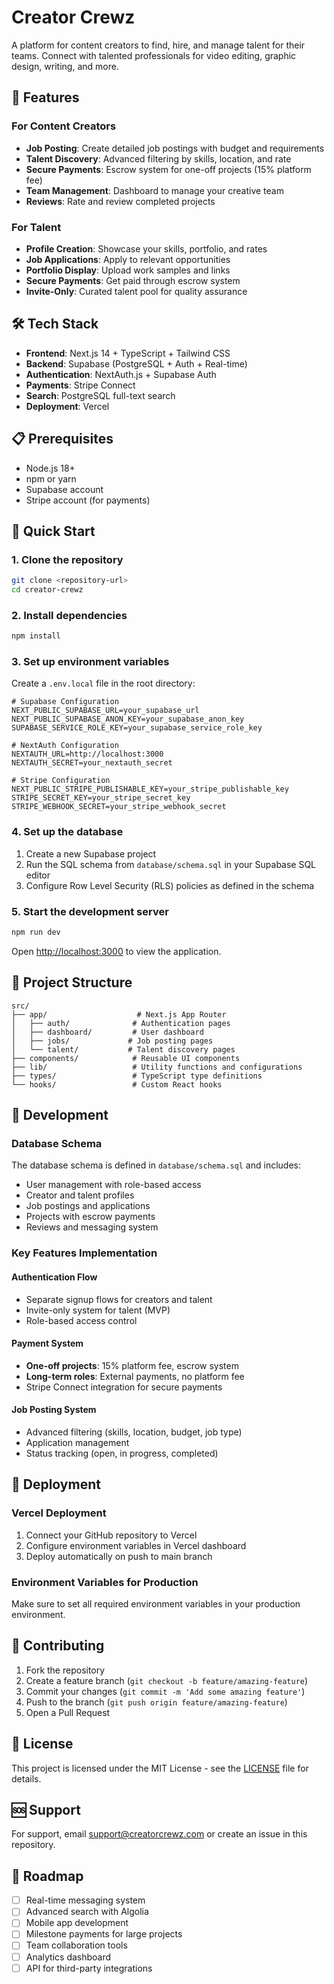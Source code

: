 # Creator Crewz

A platform for content creators to find, hire, and manage talent for their teams. Connect with talented professionals for video editing, graphic design, writing, and more.

## 🚀 Features

### For Content Creators
- **Job Posting**: Create detailed job postings with budget and requirements
- **Talent Discovery**: Advanced filtering by skills, location, and rate
- **Secure Payments**: Escrow system for one-off projects (15% platform fee)
- **Team Management**: Dashboard to manage your creative team
- **Reviews**: Rate and review completed projects

### For Talent
- **Profile Creation**: Showcase your skills, portfolio, and rates
- **Job Applications**: Apply to relevant opportunities
- **Portfolio Display**: Upload work samples and links
- **Secure Payments**: Get paid through escrow system
- **Invite-Only**: Curated talent pool for quality assurance

## 🛠 Tech Stack

- **Frontend**: Next.js 14 + TypeScript + Tailwind CSS
- **Backend**: Supabase (PostgreSQL + Auth + Real-time)
- **Authentication**: NextAuth.js + Supabase Auth
- **Payments**: Stripe Connect
- **Search**: PostgreSQL full-text search
- **Deployment**: Vercel

## 📋 Prerequisites

- Node.js 18+ 
- npm or yarn
- Supabase account
- Stripe account (for payments)

## 🚀 Quick Start

### 1. Clone the repository
```bash
git clone <repository-url>
cd creator-crewz
```

### 2. Install dependencies
```bash
npm install
```

### 3. Set up environment variables
Create a `.env.local` file in the root directory:

```env
# Supabase Configuration
NEXT_PUBLIC_SUPABASE_URL=your_supabase_url
NEXT_PUBLIC_SUPABASE_ANON_KEY=your_supabase_anon_key
SUPABASE_SERVICE_ROLE_KEY=your_supabase_service_role_key

# NextAuth Configuration
NEXTAUTH_URL=http://localhost:3000
NEXTAUTH_SECRET=your_nextauth_secret

# Stripe Configuration
NEXT_PUBLIC_STRIPE_PUBLISHABLE_KEY=your_stripe_publishable_key
STRIPE_SECRET_KEY=your_stripe_secret_key
STRIPE_WEBHOOK_SECRET=your_stripe_webhook_secret
```

### 4. Set up the database
1. Create a new Supabase project
2. Run the SQL schema from `database/schema.sql` in your Supabase SQL editor
3. Configure Row Level Security (RLS) policies as defined in the schema

### 5. Start the development server
```bash
npm run dev
```

Open [http://localhost:3000](http://localhost:3000) to view the application.

## 📁 Project Structure

```
src/
├── app/                    # Next.js App Router
│   ├── auth/              # Authentication pages
│   ├── dashboard/         # User dashboard
│   ├── jobs/             # Job posting pages
│   └── talent/           # Talent discovery pages
├── components/            # Reusable UI components
├── lib/                   # Utility functions and configurations
├── types/                 # TypeScript type definitions
└── hooks/                 # Custom React hooks
```

## 🔧 Development

### Database Schema
The database schema is defined in `database/schema.sql` and includes:
- User management with role-based access
- Creator and talent profiles
- Job postings and applications
- Projects with escrow payments
- Reviews and messaging system

### Key Features Implementation

#### Authentication Flow
- Separate signup flows for creators and talent
- Invite-only system for talent (MVP)
- Role-based access control

#### Payment System
- **One-off projects**: 15% platform fee, escrow system
- **Long-term roles**: External payments, no platform fee
- Stripe Connect integration for secure payments

#### Job Posting System
- Advanced filtering (skills, location, budget, job type)
- Application management
- Status tracking (open, in progress, completed)

## 🚀 Deployment

### Vercel Deployment
1. Connect your GitHub repository to Vercel
2. Configure environment variables in Vercel dashboard
3. Deploy automatically on push to main branch

### Environment Variables for Production
Make sure to set all required environment variables in your production environment.

## 🤝 Contributing

1. Fork the repository
2. Create a feature branch (`git checkout -b feature/amazing-feature`)
3. Commit your changes (`git commit -m 'Add some amazing feature'`)
4. Push to the branch (`git push origin feature/amazing-feature`)
5. Open a Pull Request

## 📝 License

This project is licensed under the MIT License - see the [LICENSE](LICENSE) file for details.

## 🆘 Support

For support, email support@creatorcrewz.com or create an issue in this repository.

## 🔮 Roadmap

- [ ] Real-time messaging system
- [ ] Advanced search with Algolia
- [ ] Mobile app development
- [ ] Milestone payments for large projects
- [ ] Team collaboration tools
- [ ] Analytics dashboard
- [ ] API for third-party integrations
